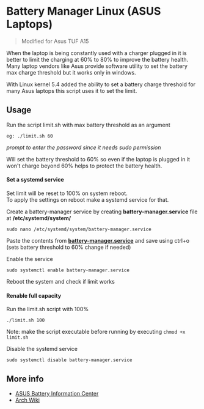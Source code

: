 # Battery Manager Linux (ASUS Laptops)
> Modified for Asus TUF A15

When the laptop is being constantly used with a charger plugged in it is better to limit the charging at 60% to 80% to improve the battery health.
Many laptop vendors like Asus provide software utility to set the battery max charge threshold but it works only in windows.

With Linux kernel 5.4 added the ability to set a battery charge threshold for many Asus laptops this script uses it to set the limit.

## Usage
Run the script limit.sh with max battery threshold as an argument

`eg: ./limit.sh 60`

*prompt to enter the password since it needs sudo permission*

Will set the battery threshold to 60% so even if the laptop is plugged in it won't charge beyond 60% helps to protect the battery health.

#### Set a systemd service

Set limit will be reset to 100% on system reboot.\
To apply the settings on reboot make a systemd service for that.

Create a battery-manager service by creating **battery-manager.service** file at **/etc/systemd/system/** 

`sudo nano /etc/systemd/system/battery-manager.service`

Paste the contents from [**battery-manager.service**](https://raw.githubusercontent.com/sreejithag/battery-manager-linux/main/battery-manager.service) and save using ctrl+o (sets battery threshold to 60% change if needed)

Enable the service 

`sudo systemctl enable battery-manager.service`

Reboot the system and check if limit works

#### Renable full capacity 

Run the limit.sh script with 100%

`./limit.sh 100`

Note: make the script executable before running by executing 
`chmod +x limit.sh`

Disable the systemd service 

`sudo systemctl disable battery-manager.service`


## More info
* [ASUS Battery Information Center](https://www.asus.com/support/FAQ/1038475/)
* [Arch Wiki](https://wiki.archlinux.org/index.php/Laptop/ASUS#Battery_charge_threshold)
